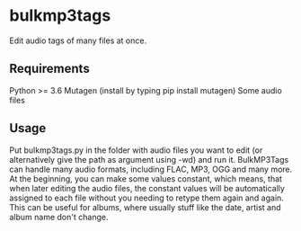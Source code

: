 # bulkmp3tags
Edit audio tags of many files at once.

## Requirements
Python >= 3.6
Mutagen (install by typing pip install mutagen)
Some audio files

## Usage
Put bulkmp3tags.py in the folder with audio files you want to edit (or alternatively give the path as argument using -wd) and run it. BulkMP3Tags can handle many audio formats, including FLAC, MP3, OGG and many more.
At the beginning, you can make some values constant, which means, that when later editing the audio files, the constant values will be automatically assigned to each file without you needing to retype them again and again. This can be useful for albums, where usually stuff like the date, artist and album name don't change.
